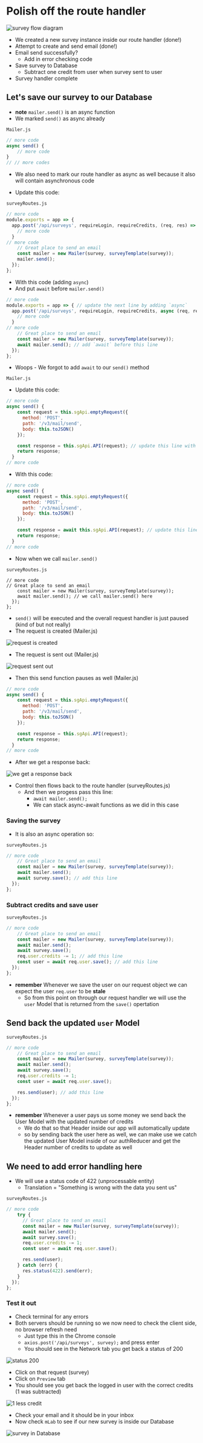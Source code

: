 # Polish off the route handler
![survey flow diagram](https://i.imgur.com/fR79LKi.png)

* We created a new survey instance inside our route handler (done!)
* Attempt to create and send email (done!)
* Email send successfully?
    - Add in error checking code
* Save survey to Database
    - Subtract one credit from user when survey sent to user
* Survey handler complete

## Let's save our survey to our Database
* **note** `mailer.send()` is an async function
* We marked `send()` as async already

`Mailer.js`

```js
// more code
async send() {
    // more code
}
// // more codes
```

* We also need to mark our route handler as async as well because it also will contain asynchronous code

* Update this code:

`surveyRoutes.js`

```js
// more code
module.exports = app => {
  app.post('/api/surveys', requireLogin, requireCredits, (req, res) => {
    // more code
  }
// more code
    // Great place to send an email
    const mailer = new Mailer(survey, surveyTemplate(survey));
    mailer.send();
  });
};
```

* With this code (adding `async`)
* And put `await` before `mailer.send()`

```js
// more code
module.exports = app => { // update the next line by adding `async`
  app.post('/api/surveys', requireLogin, requireCredits, async (req, res) => {
    // more code
  }
// more code
    // Great place to send an email
    const mailer = new Mailer(survey, surveyTemplate(survey));
    await mailer.send(); // add `await` before this line
  });
};
```

* Woops - We forgot to add `await` to our `send()` method

`Mailer.js`

* Update this code:

```js
// more code
async send() {
    const request = this.sgApi.emptyRequest({
      method: 'POST',
      path: '/v3/mail/send',
      body: this.toJSON()
    });

    const response = this.sgApi.API(request); // update this line with await
    return response;
  }
// more code
```

* With this code:

```js
// more code
async send() {
    const request = this.sgApi.emptyRequest({
      method: 'POST',
      path: '/v3/mail/send',
      body: this.toJSON()
    });

    const response = await this.sgApi.API(request); // update this line with await
    return response;
  }
// more code
```

* Now when we call `mailer.send()`

`surveyRoutes.js`

```
// more code
// Great place to send an email
    const mailer = new Mailer(survey, surveyTemplate(survey));
    await mailer.send(); // we call mailer.send() here
  });
};
```

* `send()` will be executed and the overall request handler is just paused (kind of but not really)
* The request is created (Mailer.js)

![request is created](https://i.imgur.com/DlwbzXu.png)

* The request is sent out (Mailer.js)

![request sent out](https://i.imgur.com/v1S805B.png)

* Then this send function pauses as well (Mailer.js)

```js
// more code
async send() {
    const request = this.sgApi.emptyRequest({
      method: 'POST',
      path: '/v3/mail/send',
      body: this.toJSON()
    });

    const response = this.sgApi.API(request);
    return response;
  }
// more code
```

* After we get a response back:

![we get a response back](https://i.imgur.com/V7RWiEH.png)

* Control then flows back to the route handler (surveyRoutes.js)
    - And then we progess pass this line:
        + `await mailer.send();`
        + We can stack async-await functions as we did in this case

### Saving the survey
* It is also an async operation so:

`surveyRoutes.js`

```js
// more code
    // Great place to send an email
    const mailer = new Mailer(survey, surveyTemplate(survey));
    await mailer.send();
    await survey.save(); // add this line
  });
};
```

### Subtract credits and save user
`surveyRoutes.js`

```js
// more code
    // Great place to send an email
    const mailer = new Mailer(survey, surveyTemplate(survey));
    await mailer.send();
    await survey.save();
    req.user.credits -= 1; // add this line
    const user = await req.user.save(); // add this line
  });
};
```

* **remember** Whenever we save the user on our request object we can expect the user `req.user` to be **stale**
    - So from this point on through our request handler we will use the `user` Model that is returned from the `save()` opertation

## Send back the updated `user` Model
`surveyRoutes.js`

```js
// more code
    // Great place to send an email
    const mailer = new Mailer(survey, surveyTemplate(survey));
    await mailer.send();
    await survey.save();
    req.user.credits -= 1;
    const user = await req.user.save();

    res.send(user); // add this line
  });
};
```

* **remember** Whenever a user pays us some money we send back the User Model with the updated number of credits
    - We do that so that Header inside our app will automatically update
    - so by sending back the user here as well, we can make use we catch the updated User Model inside of our authReducer and get the Header number of credits to update as well

## We need to add error handling here
* We will use a status code of 422 (unprocessable entity)
    - Translation = "Something is wrong with the data you sent us"

`surveyRoutes.js`

```js
// more code
    try {
      // Great place to send an email
      const mailer = new Mailer(survey, surveyTemplate(survey));
      await mailer.send();
      await survey.save();
      req.user.credits -= 1;
      const user = await req.user.save();

      res.send(user);
    } catch (err) {
      res.status(422).send(err);
    }
  });
};
```

### Test it out
* Check terminal for any errors
* Both servers should be running so we now need to check the client side, no browser refresh need
    - Just type this in the Chrome console
    - `axios.post('/api/surveys', survey);` and press enter
    - You should see in the Network tab you get back a status of 200

![status 200](https://i.imgur.com/EAqX8qC.png)

* Click on that request (survey)
* Click on `Preview` tab
* You should see you get back the logged in user with the correct credits (1 was subtracted)

![1 less credit](https://i.imgur.com/tX5ilvx.png)

* Check your email and it should be in your inbox
* Now check `mLab` to see if our new survey is inside our Database

![survey in Database](https://i.imgur.com/6ViUUL9.png)
